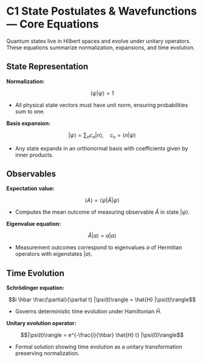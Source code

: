 # C1 State Postulates & Wavefunctions — Core Equations

Quantum states live in Hilbert spaces and evolve under unitary operators. These equations summarize normalization, expansions, and time evolution.

## State Representation
**Normalization:**

$$\langle \psi | \psi \rangle = 1$$

- All physical state vectors must have unit norm, ensuring probabilities sum to one.

**Basis expansion:**

$$|\psi\rangle = \sum_{n} c_{n} |n\rangle, \quad c_{n} = \langle n | \psi \rangle$$

- Any state expands in an orthonormal basis with coefficients given by inner products.

## Observables
**Expectation value:**

$$\langle A \rangle = \langle \psi | \hat{A} | \psi \rangle$$

- Computes the mean outcome of measuring observable $\hat{A}$ in state $|\psi\rangle$.

**Eigenvalue equation:**

$$\hat{A} |a\rangle = a |a\rangle$$

- Measurement outcomes correspond to eigenvalues $a$ of Hermitian operators with eigenstates $|a\rangle$.

## Time Evolution
**Schrödinger equation:**

$$i \hbar \frac{\partial}{\partial t} |\psi(t)\rangle = \hat{H} |\psi(t)\rangle$$

- Governs deterministic time evolution under Hamiltonian $\hat{H}$.

**Unitary evolution operator:**

$$|\psi(t)\rangle = e^{-\frac{i}{\hbar} \hat{H} t} |\psi(0)\rangle$$

- Formal solution showing time evolution as a unitary transformation preserving normalization.
